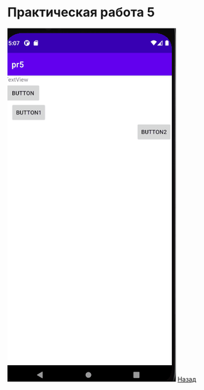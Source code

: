 #  Практическая работа 5 
![ ](https://github.com/caidzitcu/mdc0103/blob/master/pr5/1.gif) 
[Назад](https://github.com/caidzitcu/mdc0103/blob/master/readme.md)